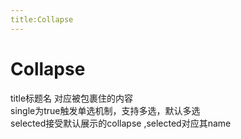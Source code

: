 ```yaml
---
title:Collapse
---
```

# Collapse

<ClientOnly>
<collapse-demos></collapse-demos>
</ClientOnly>
title标题名 对应被包裹住的内容<br>
single为true触发单选机制，支持多选，默认多选<br>
selected接受默认展示的collapse ,selected对应其name